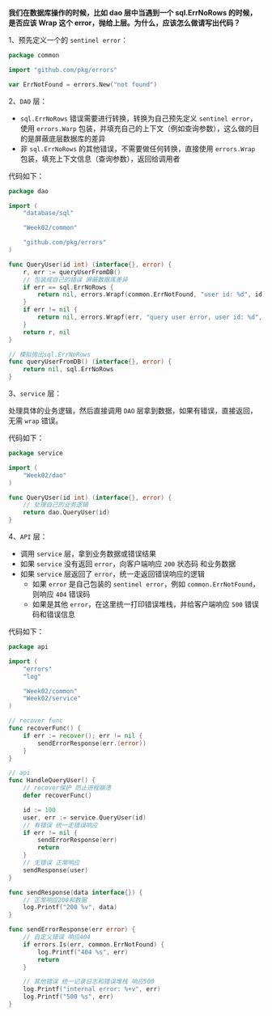 **我们在数据库操作的时候，比如 dao 层中当遇到一个 sql.ErrNoRows 的时候，是否应该 Wrap 这个 error，抛给上层。为什么，应该怎么做请写出代码？**

1、预先定义一个的 `sentinel error`：

```go
package common

import "github.com/pkg/errors"

var ErrNotFound = errors.New("not found")
```

2、`DAO` 层：

- `sql.ErrNoRows` 错误需要进行转换，转换为自己预先定义 `sentinel error`，使用 `errors.Warp` 包装，并填充自己的上下文（例如查询参数），这么做的目的是屏蔽底层数据库的差异
- 非 `sql.ErrNoRows` 的其他错误，不需要做任何转换，直接使用 `errors.Wrap` 包装，填充上下文信息（查询参数），返回给调用者

代码如下：

```go
package dao

import (
    "database/sql"

    "Week02/common"

    "github.com/pkg/errors"
)

func QueryUser(id int) (interface{}, error) {
    r, err := queryUserFromDB()
    // 包装成自己的错误 屏蔽数据库差异
    if err == sql.ErrNoRows {
        return nil, errors.Wrapf(common.ErrNotFound, "user id: %d", id)
    }
    if err != nil {
        return nil, errors.Wrapf(err, "query user error, user id: %d", id)
    }
    return r, nil
}

// 模拟抛出sql.ErrNoRows
func queryUserFromDB() (interface{}, error) {
    return nil, sql.ErrNoRows
}
```

3、`service` 层：

处理具体的业务逻辑，然后直接调用 `DAO` 层拿到数据，如果有错误，直接返回，无需 `wrap` 错误。

代码如下：

```go
package service

import (
    "Week02/dao"
)

func QueryUser(id int) (interface{}, error) {
    // 处理自己的业务逻辑
    return dao.QueryUser(id)
}
```

4、`API` 层：

- 调用 `service` 层，拿到业务数据或错误结果
- 如果 `service` 没有返回 `error`，向客户端响应 `200` 状态码 和业务数据
- 如果 `service` 层返回了 `error`，统一走返回错误响应的逻辑
    - 如果 `error` 是自己包装的 `sentinel error`，例如 `common.ErrNotFound`，则响应 `404` 错误码
    - 如果是其他 `error`，在这里统一打印错误堆栈，并给客户端响应 `500` 错误码和错误信息

代码如下：

```go
package api

import (
    "errors"
    "log"

    "Week02/common"
    "Week02/service"
)

// recover func
func recoverFunc() {
    if err := recover(); err != nil {
        sendErrorResponse(err.(error))
    }
}

// api
func HandleQueryUser() {
    // recover保护 防止进程崩溃
    defer recoverFunc()

    id := 100
    user, err := service.QueryUser(id)
    // 有错误 统一走错误响应
    if err != nil {
        sendErrorResponse(err)
        return
    }
    // 无错误 正常响应
    sendResponse(user)
}

func sendResponse(data interface{}) {
    // 正常响应200和数据
    log.Printf("200 %v", data)
}

func sendErrorResponse(err error) {
    // 自定义错误 响应404
    if errors.Is(err, common.ErrNotFound) {
        log.Printf("404 %s", err)
        return
    }

    // 其他错误 统一记录日志和错误堆栈 响应500
    log.Printf("internal error: %+v", err)
    log.Printf("500 %s", err)
}
```
